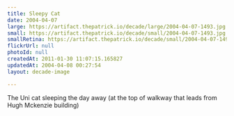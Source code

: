 ```yaml
---
title: Sleepy Cat
date: 2004-04-07
large: https://artifact.thepatrick.io/decade/large/2004-04-07-1493.jpg
small: https://artifact.thepatrick.io/decade/small/2004-04-07-1493.jpg
smallRetina: https://artifact.thepatrick.io/decade/small/2004-04-07-1493@2x.jpg
flickrUrl: null
photoId: null
createdAt: 2011-01-30 11:07:15.165827
updatedAt: 2004-04-08 00:27:54
layout: decade-image

---
```

The Uni cat sleeping the day away (at the top of walkway that leads from Hugh Mckenzie building)
